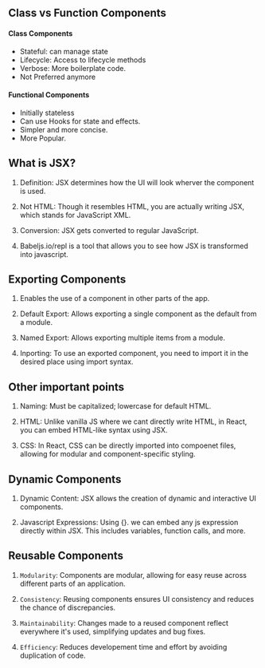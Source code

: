 ## Class vs Function Components

#### Class Components

- Stateful: can manage state
- Lifecycle: Access to lifecycle methods
- Verbose: More boilerplate code.
- Not Preferred anymore

#### Functional Components

- Initially stateless
- Can use Hooks for state and effects.
- Simpler and more concise.
- More Popular.

## What is JSX?

1. Definition: JSX determines how the UI will look wherver the component is used.

2. Not HTML: Though it resembles HTML, you are actually writing JSX, which stands for JavaScript XML.

3. Conversion: JSX gets converted to regular JavaScript.

4. Babeljs.io/repl is a tool that allows you to see how JSX is transformed into javascript.

## Exporting Components

1. Enables the use of a component in other parts of the app.

2. Default Export: Allows exporting a single component as the default from a module.

3. Named Export: Allows exporting multiple items from a module.

4. Inporting: To use an exported component, you need to import it in the desired place using import syntax.


## Other important points

1. Naming: Must be capitalized; lowercase for default HTML.

2. HTML: Unlike vanilla JS where we cant directly write HTML, in React, you can embed HTML-like syntax using JSX.

3. CSS: In React, CSS can be directly imported into compoenet files, allowing for modular and component-specific styling.

## Dynamic Components

1. Dynamic Content: JSX allows the creation of dynamic and interactive UI components.

2. Javascript Expressions: Using {}. we can embed any js expression directly within JSX. This includes variables, function calls, and more.

## Reusable Components

1. `Modularity`: Components are modular, allowing for easy reuse across different parts of an application.

2. `Consistency`: Reusing components ensures UI consistency and reduces the chance of discrepancies.

3. `Maintainability`: Changes made to a reused component reflect everywhere it's used, simplifying updates and bug fixes.

4. `Efficiency`: Reduces developement time and effort by avoiding duplication of code.





